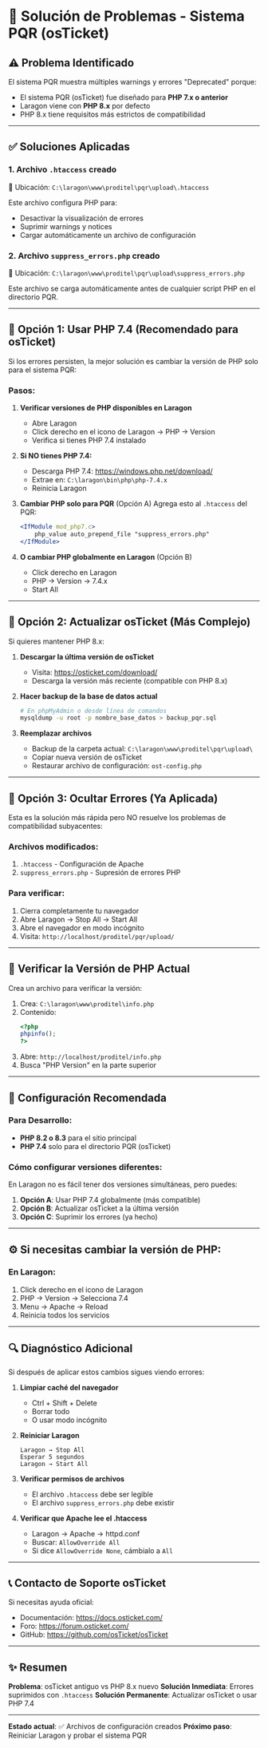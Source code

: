 # 🔧 Solución de Problemas - Sistema PQR (osTicket)

## ⚠️ Problema Identificado

El sistema PQR muestra múltiples warnings y errores "Deprecated" porque:
- El sistema PQR (osTicket) fue diseñado para **PHP 7.x o anterior**
- Laragon viene con **PHP 8.x** por defecto
- PHP 8.x tiene requisitos más estrictos de compatibilidad

---

## ✅ Soluciones Aplicadas

### 1. **Archivo `.htaccess` creado**
📁 Ubicación: `C:\laragon\www\proditel\pqr\upload\.htaccess`

Este archivo configura PHP para:
- Desactivar la visualización de errores
- Suprimir warnings y notices
- Cargar automáticamente un archivo de configuración

### 2. **Archivo `suppress_errors.php` creado**
📁 Ubicación: `C:\laragon\www\proditel\pqr\upload\suppress_errors.php`

Este archivo se carga automáticamente antes de cualquier script PHP en el directorio PQR.

---

## 🚀 Opción 1: Usar PHP 7.4 (Recomendado para osTicket)

Si los errores persisten, la mejor solución es cambiar la versión de PHP solo para el sistema PQR:

### Pasos:

1. **Verificar versiones de PHP disponibles en Laragon**
   - Abre Laragon
   - Click derecho en el icono de Laragon → PHP → Version
   - Verifica si tienes PHP 7.4 instalado

2. **Si NO tienes PHP 7.4:**
   - Descarga PHP 7.4: https://windows.php.net/download/
   - Extrae en: `C:\laragon\bin\php\php-7.4.x`
   - Reinicia Laragon

3. **Cambiar PHP solo para PQR** (Opción A)
   Agrega esto al `.htaccess` del PQR:
   ```apache
   <IfModule mod_php7.c>
       php_value auto_prepend_file "suppress_errors.php"
   </IfModule>
   ```

4. **O cambiar PHP globalmente en Laragon** (Opción B)
   - Click derecho en Laragon
   - PHP → Version → 7.4.x
   - Start All

---

## 🔄 Opción 2: Actualizar osTicket (Más Complejo)

Si quieres mantener PHP 8.x:

1. **Descargar la última versión de osTicket**
   - Visita: https://osticket.com/download/
   - Descarga la versión más reciente (compatible con PHP 8.x)

2. **Hacer backup de la base de datos actual**
   ```bash
   # En phpMyAdmin o desde línea de comandos
   mysqldump -u root -p nombre_base_datos > backup_pqr.sql
   ```

3. **Reemplazar archivos**
   - Backup de la carpeta actual: `C:\laragon\www\proditel\pqr\upload\`
   - Copiar nueva versión de osTicket
   - Restaurar archivo de configuración: `ost-config.php`

---

## 🎯 Opción 3: Ocultar Errores (Ya Aplicada)

Esta es la solución más rápida pero NO resuelve los problemas de compatibilidad subyacentes:

### Archivos modificados:
1. `.htaccess` - Configuración de Apache
2. `suppress_errors.php` - Supresión de errores PHP

### Para verificar:
1. Cierra completamente tu navegador
2. Abre Laragon → Stop All → Start All
3. Abre el navegador en modo incógnito
4. Visita: `http://localhost/proditel/pqr/upload/`

---

## 🧪 Verificar la Versión de PHP Actual

Crea un archivo para verificar la versión:

1. Crea: `C:\laragon\www\proditel\info.php`
2. Contenido:
   ```php
   <?php
   phpinfo();
   ?>
   ```
3. Abre: `http://localhost/proditel/info.php`
4. Busca "PHP Version" en la parte superior

---

## 📝 Configuración Recomendada

### Para Desarrollo:
- **PHP 8.2 o 8.3** para el sitio principal
- **PHP 7.4** solo para el directorio PQR (osTicket)

### Cómo configurar versiones diferentes:
En Laragon no es fácil tener dos versiones simultáneas, pero puedes:

1. **Opción A**: Usar PHP 7.4 globalmente (más compatible)
2. **Opción B**: Actualizar osTicket a la última versión
3. **Opción C**: Suprimir los errores (ya hecho)

---

## ⚙️ Si necesitas cambiar la versión de PHP:

### En Laragon:
1. Click derecho en el icono de Laragon
2. PHP → Version → Selecciona 7.4
3. Menu → Apache → Reload
4. Reinicia todos los servicios

---

## 🔍 Diagnóstico Adicional

Si después de aplicar estos cambios sigues viendo errores:

1. **Limpiar caché del navegador**
   - Ctrl + Shift + Delete
   - Borrar todo
   - O usar modo incógnito

2. **Reiniciar Laragon**
   ```
   Laragon → Stop All
   Esperar 5 segundos
   Laragon → Start All
   ```

3. **Verificar permisos de archivos**
   - El archivo `.htaccess` debe ser legible
   - El archivo `suppress_errors.php` debe existir

4. **Verificar que Apache lee el .htaccess**
   - Laragon → Apache → httpd.conf
   - Buscar: `AllowOverride All`
   - Si dice `AllowOverride None`, cámbialo a `All`

---

## 📞 Contacto de Soporte osTicket

Si necesitas ayuda oficial:
- Documentación: https://docs.osticket.com/
- Foro: https://forum.osticket.com/
- GitHub: https://github.com/osTicket/osTicket

---

## ✨ Resumen

**Problema**: osTicket antiguo vs PHP 8.x nuevo
**Solución Inmediata**: Errores suprimidos con `.htaccess`
**Solución Permanente**: Actualizar osTicket o usar PHP 7.4

---

**Estado actual**: ✅ Archivos de configuración creados
**Próximo paso**: Reiniciar Laragon y probar el sistema PQR

